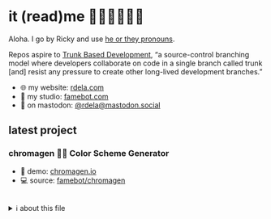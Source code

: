 # it (read)me 🏴‍☠️🏳️‍🌈🏳️‍⚧️

Aloha. I go by Ricky and use [he or they pronouns](https://www.lgbtqnation.com/2022/05/people-use-pronouns/).

Repos aspire to [Trunk Based Development](https://trunkbaseddevelopment.com), “a source-control branching model where developers collaborate on code in a single branch called trunk [and] resist any pressure to create other long-lived development branches.”

- 🌐 my website: [rdela.com](https://rdela.com)
- 🤖 my studio: [famebot.com](https://famebot.com)
- 🐘 on mastodon: [@rdela@mastodon.social](https://mastodon.social/@rdela)

## latest project

### chromagen 🎨💥 Color Scheme Generator 

- 👾 demo: [chromagen.io](https://chromagen.io) 
- 💻 source: [famebot/chromagen](https://github.com/famebot/chromagen)

<br />

<details>
	<summary>ℹ️ about this file</summary>
	<br />
	<strong><a href="https://github.com/rdela/rdela">rdela/rdela</a></strong> is a ✨ <em>special</em> ✨ repository because its <code>README.md</code> (this file) appears on <a href="https://github.com/rdela">@rdela</a>. Find out how to <a href="https://docs.github.com/en/account-and-profile/setting-up-and-managing-your-github-profile/customizing-your-profile/managing-your-profile-readme">make your own</a>.
</details>
